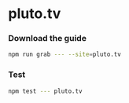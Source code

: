 # pluto.tv

### Download the guide

```sh
npm run grab --- --site=pluto.tv
```

### Test

```sh
npm test --- pluto.tv
```
